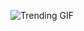 
<!-- GIF_SECTION -->
![Trending GIF](https://media3.giphy.com/media/v1.Y2lkPThiYjIxNzcybzBvOTNseG5pbTJoZGQ0bHI5ZTQzZG9sOTV0eDVzMWdsdmp5NmR2YSZlcD12MV9naWZzX3NlYXJjaCZjdD1n/3oKIPnAiaMCws8nOsE/giphy.gif)
<!-- END_GIF_SECTION -->
